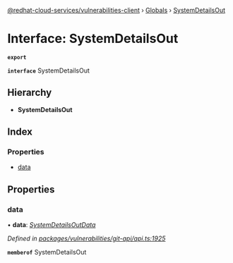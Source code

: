 [@redhat-cloud-services/vulnerabilities-client](../README.md) › [Globals](../globals.md) › [SystemDetailsOut](systemdetailsout.md)

# Interface: SystemDetailsOut

**`export`** 

**`interface`** SystemDetailsOut

## Hierarchy

* **SystemDetailsOut**

## Index

### Properties

* [data](systemdetailsout.md#data)

## Properties

###  data

• **data**: *[SystemDetailsOutData](systemdetailsoutdata.md)*

*Defined in [packages/vulnerabilities/git-api/api.ts:1925](https://github.com/RedHatInsights/javascript-clients/blob/master/packages/vulnerabilities/git-api/api.ts#L1925)*

**`memberof`** SystemDetailsOut
